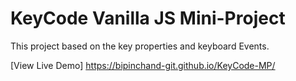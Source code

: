 # KeyCode Vanilla JS Mini-Project

This project based on the key properties and keyboard Events.

[View Live Demo] https://bipinchand-git.github.io/KeyCode-MP/
